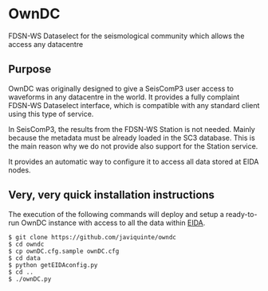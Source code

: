# OwnDC
FDSN-WS Dataselect for the seismological community which allows the access any datacentre

Purpose
-------

OwnDC was originally designed to give a SeisComP3 user access to waveforms in any datacentre in the world.
It provides a fully complaint FDSN-WS Dataselect interface, which is compatible with any standard client
using this type of service.

In SeisComP3, the results from the FDSN-WS Station is not needed. Mainly because the metadata must be already
loaded in the SC3 database. This is the main reason why we do not provide also support for the Station service.

It provides an automatic way to configure it to access all data stored at EIDA nodes.

Very, very quick installation instructions
------------------------------------------

The execution of the following commands will deploy and setup a ready-to-run
OwnDC instance with access to all the data within
[EIDA](http://www.orfeus-eu.org/eida/).

```
$ git clone https://github.com/javiquinte/owndc
$ cd owndc
$ cp ownDC.cfg.sample ownDC.cfg
$ cd data
$ python getEIDAconfig.py
$ cd ..
$ ./ownDC.py
```
